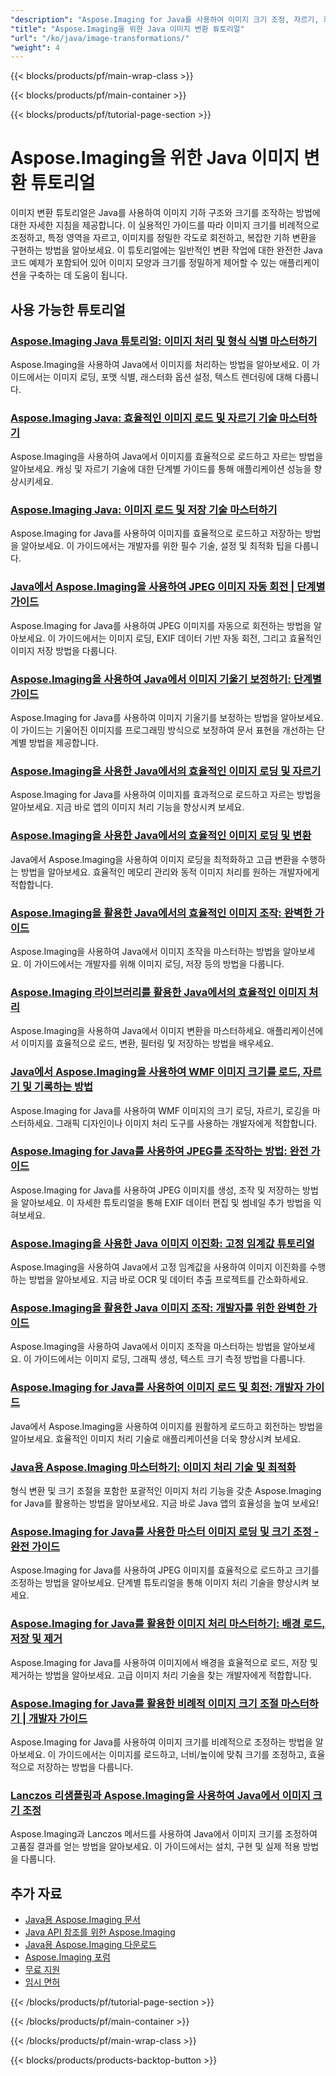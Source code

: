 ```yaml
---
"description": "Aspose.Imaging for Java를 사용하여 이미지 크기 조정, 자르기, 회전 및 기하학적 변환에 대한 단계별 튜토리얼입니다."
"title": "Aspose.Imaging을 위한 Java 이미지 변환 튜토리얼"
"url": "/ko/java/image-transformations/"
"weight": 4
---
```


{{< blocks/products/pf/main-wrap-class >}}

{{< blocks/products/pf/main-container >}}

{{< blocks/products/pf/tutorial-page-section >}}
# Aspose.Imaging을 위한 Java 이미지 변환 튜토리얼

이미지 변환 튜토리얼은 Java를 사용하여 이미지 기하 구조와 크기를 조작하는 방법에 대한 자세한 지침을 제공합니다. 이 실용적인 가이드를 따라 이미지 크기를 비례적으로 조정하고, 특정 영역을 자르고, 이미지를 정밀한 각도로 회전하고, 복잡한 기하 변환을 구현하는 방법을 알아보세요. 이 튜토리얼에는 일반적인 변환 작업에 대한 완전한 Java 코드 예제가 포함되어 있어 이미지 모양과 크기를 정밀하게 제어할 수 있는 애플리케이션을 구축하는 데 도움이 됩니다.

## 사용 가능한 튜토리얼

### [Aspose.Imaging Java 튜토리얼: 이미지 처리 및 형식 식별 마스터하기](./mastering-aspose-imaging-java-image-processing/)
Aspose.Imaging을 사용하여 Java에서 이미지를 처리하는 방법을 알아보세요. 이 가이드에서는 이미지 로딩, 포맷 식별, 래스터화 옵션 설정, 텍스트 렌더링에 대해 다룹니다.

### [Aspose.Imaging Java: 효율적인 이미지 로드 및 자르기 기술 마스터하기](./aspose-imaging-java-efficient-image-load-crop/)
Aspose.Imaging을 사용하여 Java에서 이미지를 효율적으로 로드하고 자르는 방법을 알아보세요. 캐싱 및 자르기 기술에 대한 단계별 가이드를 통해 애플리케이션 성능을 향상시키세요.

### [Aspose.Imaging Java: 이미지 로드 및 저장 기술 마스터하기](./aspose-imaging-java-image-processing/)
Aspose.Imaging for Java를 사용하여 이미지를 효율적으로 로드하고 저장하는 방법을 알아보세요. 이 가이드에서는 개발자를 위한 필수 기술, 설정 및 최적화 팁을 다룹니다.

### [Java에서 Aspose.Imaging을 사용하여 JPEG 이미지 자동 회전 | 단계별 가이드](./auto-rotate-jpeg-images-aspose-imaging-java/)
Aspose.Imaging for Java를 사용하여 JPEG 이미지를 자동으로 회전하는 방법을 알아보세요. 이 가이드에서는 이미지 로딩, EXIF 데이터 기반 자동 회전, 그리고 효율적인 이미지 저장 방법을 다룹니다.

### [Aspose.Imaging을 사용하여 Java에서 이미지 기울기 보정하기: 단계별 가이드](./deskew-images-aspose-imaging-java/)
Aspose.Imaging for Java를 사용하여 이미지 기울기를 보정하는 방법을 알아보세요. 이 가이드는 기울어진 이미지를 프로그래밍 방식으로 보정하여 문서 표현을 개선하는 단계별 방법을 제공합니다.

### [Aspose.Imaging을 사용한 Java에서의 효율적인 이미지 로딩 및 자르기](./aspose-imaging-java-load-crop-images/)
Aspose.Imaging for Java를 사용하여 이미지를 효과적으로 로드하고 자르는 방법을 알아보세요. 지금 바로 앱의 이미지 처리 기능을 향상시켜 보세요.

### [Aspose.Imaging을 사용한 Java에서의 효율적인 이미지 로딩 및 변환](./aspose-imaging-java-image-loading-transformation/)
Java에서 Aspose.Imaging을 사용하여 이미지 로딩을 최적화하고 고급 변환을 수행하는 방법을 알아보세요. 효율적인 메모리 관리와 동적 이미지 처리를 원하는 개발자에게 적합합니다.

### [Aspose.Imaging을 활용한 Java에서의 효율적인 이미지 조작: 완벽한 가이드](./java-image-manipulation-aspose-imaging-tutorial/)
Aspose.Imaging을 사용하여 Java에서 이미지 조작을 마스터하는 방법을 알아보세요. 이 가이드에서는 개발자를 위해 이미지 로딩, 저장 등의 방법을 다룹니다.

### [Aspose.Imaging 라이브러리를 활용한 Java에서의 효율적인 이미지 처리](./aspose-imaging-java-image-processing-guide/)
Aspose.Imaging을 사용하여 Java에서 이미지 변환을 마스터하세요. 애플리케이션에서 이미지를 효율적으로 로드, 변환, 필터링 및 저장하는 방법을 배우세요.

### [Java에서 Aspose.Imaging을 사용하여 WMF 이미지 크기를 로드, 자르기 및 기록하는 방법](./load-crop-log-wmf-image-dimensions-aspose-imaging-java/)
Aspose.Imaging for Java를 사용하여 WMF 이미지의 크기 로딩, 자르기, 로깅을 마스터하세요. 그래픽 디자인이나 이미지 처리 도구를 사용하는 개발자에게 적합합니다.

### [Aspose.Imaging for Java를 사용하여 JPEG를 조작하는 방법: 완전 가이드](./master-jpeg-manipulation-aspose-imaging-java/)
Aspose.Imaging for Java를 사용하여 JPEG 이미지를 생성, 조작 및 저장하는 방법을 알아보세요. 이 자세한 튜토리얼을 통해 EXIF 데이터 편집 및 썸네일 추가 방법을 익혀보세요.

### [Aspose.Imaging을 사용한 Java 이미지 이진화: 고정 임계값 튜토리얼](./master-image-binarization-java-aspose-imaging/)
Aspose.Imaging을 사용하여 Java에서 고정 임계값을 사용하여 이미지 이진화를 수행하는 방법을 알아보세요. 지금 바로 OCR 및 데이터 추출 프로젝트를 간소화하세요.

### [Aspose.Imaging을 활용한 Java 이미지 조작: 개발자를 위한 완벽한 가이드](./master-java-image-manipulation-aspose-imaging-guide/)
Aspose.Imaging을 사용하여 Java에서 이미지 조작을 마스터하는 방법을 알아보세요. 이 가이드에서는 이미지 로딩, 그래픽 생성, 텍스트 크기 측정 방법을 다룹니다.

### [Aspose.Imaging for Java를 사용하여 이미지 로드 및 회전: 개발자 가이드](./load-rotate-images-aspose-imaging-java/)
Java에서 Aspose.Imaging을 사용하여 이미지를 원활하게 로드하고 회전하는 방법을 알아보세요. 효율적인 이미지 처리 기술로 애플리케이션을 더욱 향상시켜 보세요.

### [Java용 Aspose.Imaging 마스터하기: 이미지 처리 기술 및 최적화](./mastering-image-processing-aspose-imaging-java/)
형식 변환 및 크기 조절을 포함한 포괄적인 이미지 처리 기능을 갖춘 Aspose.Imaging for Java를 활용하는 방법을 알아보세요. 지금 바로 Java 앱의 효율성을 높여 보세요!

### [Aspose.Imaging for Java를 사용한 마스터 이미지 로딩 및 크기 조정 - 완전 가이드](./implement-image-loading-resizing-aspose-imaging-java/)
Aspose.Imaging for Java를 사용하여 JPEG 이미지를 효율적으로 로드하고 크기를 조정하는 방법을 알아보세요. 단계별 튜토리얼을 통해 이미지 처리 기술을 향상시켜 보세요.

### [Aspose.Imaging for Java를 활용한 이미지 처리 마스터하기: 배경 로드, 저장 및 제거](./aspose-imaging-java-master-image-processing/)
Aspose.Imaging for Java를 사용하여 이미지에서 배경을 효율적으로 로드, 저장 및 제거하는 방법을 알아보세요. 고급 이미지 처리 기술을 찾는 개발자에게 적합합니다.

### [Aspose.Imaging for Java를 활용한 비례적 이미지 크기 조절 마스터하기 | 개발자 가이드](./proportional-image-resizing-aspose-imaging-java/)
Aspose.Imaging for Java를 사용하여 이미지 크기를 비례적으로 조정하는 방법을 알아보세요. 이 가이드에서는 이미지를 로드하고, 너비/높이에 맞춰 크기를 조정하고, 효율적으로 저장하는 방법을 다룹니다.

### [Lanczos 리샘플링과 Aspose.Imaging을 사용하여 Java에서 이미지 크기 조정](./resize-images-java-aspose-imaging-lanczos/)
Aspose.Imaging과 Lanczos 메서드를 사용하여 Java에서 이미지 크기를 조정하여 고품질 결과를 얻는 방법을 알아보세요. 이 가이드에서는 설치, 구현 및 실제 적용 방법을 다룹니다.

## 추가 자료

- [Java용 Aspose.Imaging 문서](https://docs.aspose.com/imaging/java/)
- [Java API 참조를 위한 Aspose.Imaging](https://reference.aspose.com/imaging/java/)
- [Java용 Aspose.Imaging 다운로드](https://releases.aspose.com/imaging/java/)
- [Aspose.Imaging 포럼](https://forum.aspose.com/c/imaging)
- [무료 지원](https://forum.aspose.com/)
- [임시 면허](https://purchase.aspose.com/temporary-license/)

{{< /blocks/products/pf/tutorial-page-section >}}

{{< /blocks/products/pf/main-container >}}

{{< /blocks/products/pf/main-wrap-class >}}

{{< blocks/products/products-backtop-button >}}